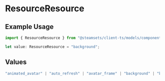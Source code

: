 # ResourceResource

## Example Usage

```typescript
import { ResourceResource } from "@steamsets/client-ts/models/components";

let value: ResourceResource = "background";
```

## Values

```typescript
"animated_avatar" | "auto_refresh" | "avatar_frame" | "background" | "beta_access" | "custom_vanity" | "go_to_leaderboard_entry" | "max_leaderboard_entries" | "mini_background" | "account_colors" | "account_refresh_rate" | "queue_priority" | "site_color" | "social_links" | "theme" | "vanity_length" | "social_link_amount"
```